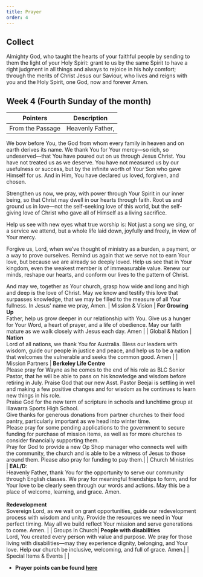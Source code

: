 ```yaml
---
title: Prayer
order: 4
---
```


## Collect
Almighty God, who taught the hearts of your faithful people by sending to them the light of your Holy Spirit: grant to us by the same Spirit to have a right judgment in all things and always to rejoice in his holy comfort; through the merits of Christ Jesus our Saviour, who lives and reigns with you and the Holy Spirit, one God, now and forever Amen.


## Week 4 (Fourth Sunday of the month)

| Pointers | Description |
| --- | --- |
| From the Passage | Heavenly Father,
 We bow before You, the God from whom every family in heaven and on earth derives its name.
 We thank You for Your mercy—so rich, so undeserved—that You have poured out on us through Jesus Christ.
 You have not treated us as we deserve.
 You have not measured us by our usefulness or success, but by the infinite worth of Your Son who gave Himself for us.
 And in Him, You have declared us loved, forgiven, and chosen.

Strengthen us now, we pray, with power through Your Spirit in our inner being,
 so that Christ may dwell in our hearts through faith.
 Root us and ground us in love—not the self-seeking love of this world,
 but the self-giving love of Christ who gave all of Himself as a living sacrifice.

Help us see with new eyes what true worship is:
 Not just a song we sing, or a service we attend,
 but a whole life laid down, joyfully and freely, in view of Your mercy.

Forgive us, Lord, when we’ve thought of ministry as a burden, a payment, or a way to prove ourselves.
 Remind us again that we serve not to earn Your love, but because we are already so deeply loved.
 Help us see that in Your kingdom, even the weakest member is of immeasurable value.
 Renew our minds, reshape our hearts, and conform our lives to the pattern of Christ.

And may we, together as Your church, grasp how wide and long and high and deep is the love of Christ.
 May we know and testify this love that surpasses knowledge,
 that we may be filled to the measure of all Your fullness.
In Jesus' name we pray,
 Amen.
| Mission & Vision | **For Growing Up**<br>Father, help us grow deeper in our relationship with You. Give us a hunger for Your Word, a heart of prayer, and a life of obedience. May our faith mature as we walk closely with Jesus each day. Amen | 
| Global & Nation | **Nation**<br>Lord of all nations, we thank You for Australia. Bless our leaders with wisdom, guide our people in justice and peace, and help us to be a nation that welcomes the vulnerable and seeks the common good. Amen |
| Mission Partners  | **Berkeley Life Centre**<br>Please pray for Wayne as he comes to the end of his role as BLC Senior Pastor, that he will be able to pass on his knowledge and wisdom before retiring in July. Praise God that our new Asst. Pastor Beejai is settling in well and making a few positive changes and for wisdom as he continues to learn new things in his role.<br>Praise God for the new term of scripture in schools and lunchtime group at Illawarra Sports High School.<br>Give thanks for generous donations from partner churches to their food pantry, particularly important as we head into winter time. <br>Please pray for some pending applications to the government to secure funding for purchase of mission items, as well as for more churches to consider financially supporting them. <br>Pray for God to provide a new Op Shop manager who connects well with the community, the church and is able to be a witness of Jesus to those around them. Please also pray for funding to pay them.|
| Church Ministries | **EAL/D**:<br>Heavenly Father, thank You for the opportunity to serve our community through English classes. We pray for meaningful friendships to form, and for Your love to be clearly seen through our words and actions. May this be a place of welcome, learning, and grace. Amen.<br><br>**Redevelopment**<br>Sovereign Lord, as we wait on grant opportunities, guide our redevelopment process with wisdom and unity. Provide the resources we need in Your perfect timing. May all we build reflect Your mission and serve generations to come. Amen. |
| Groups In Church| **People with disabilities**<br>Lord, You created every person with value and purpose. We pray for those living with disabilities—may they experience dignity, belonging, and Your love. Help our church be inclusive, welcoming, and full of grace. Amen.|
| Special Items & Events |  |


- **Prayer points can be found [here](https://stgeorgeshurstville.org.au/prayer)**
